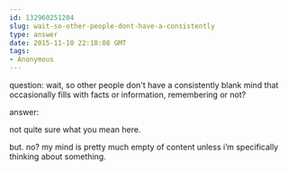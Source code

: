 ```yaml
---
id: 132960251204
slug: wait-so-other-people-dont-have-a-consistently
type: answer
date: 2015-11-10 22:18:08 GMT
tags:
- Anonymous
---
```

question: wait, so other people don't have a consistently blank mind that occasionally fills with facts or information, remembering or not?

answer: <p>not quite sure what you mean here.</p><p>but. no? my mind is pretty much empty of content unless i’m specifically thinking about something.</p>